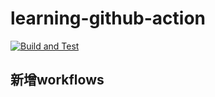 # learning-github-action

[![Build and Test](https://github.com/sillyhatxu/learning-github-action/workflows/Build%20and%20Test/badge.svg?branch=master&event=push)](https://github.com/sillyhatxu/learning-github-action/actions)

## 新增workflows

